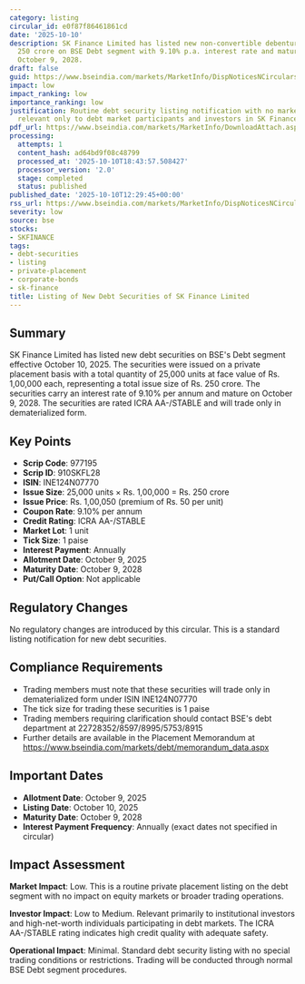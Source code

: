 ```yaml
---
category: listing
circular_id: e0f87f86461861cd
date: '2025-10-10'
description: SK Finance Limited has listed new non-convertible debentures worth Rs.
  250 crore on BSE Debt segment with 9.10% p.a. interest rate and maturity date of
  October 9, 2028.
draft: false
guid: https://www.bseindia.com/markets/MarketInfo/DispNoticesNCirculars.aspx?Noticeid={2AE0618C-A1A1-4A29-A72F-DF1160F10ABC}&noticeno=20251010-40&dt=10/10/2025&icount=40&totcount=72&flag=0
impact: low
impact_ranking: low
importance_ranking: low
justification: Routine debt security listing notification with no market-wide impact;
  relevant only to debt market participants and investors in SK Finance Limited securities
pdf_url: https://www.bseindia.com/markets/MarketInfo/DownloadAttach.aspx?id=20251010-40&attachedId=
processing:
  attempts: 1
  content_hash: ad64bd9f08c48799
  processed_at: '2025-10-10T18:43:57.508427'
  processor_version: '2.0'
  stage: completed
  status: published
published_date: '2025-10-10T12:29:45+00:00'
rss_url: https://www.bseindia.com/markets/MarketInfo/DispNoticesNCirculars.aspx?Noticeid={2AE0618C-A1A1-4A29-A72F-DF1160F10ABC}&noticeno=20251010-40&dt=10/10/2025&icount=40&totcount=72&flag=0
severity: low
source: bse
stocks:
- SKFINANCE
tags:
- debt-securities
- listing
- private-placement
- corporate-bonds
- sk-finance
title: Listing of New Debt Securities of SK Finance Limited
---
```


## Summary

SK Finance Limited has listed new debt securities on BSE's Debt segment effective October 10, 2025. The securities were issued on a private placement basis with a total quantity of 25,000 units at face value of Rs. 1,00,000 each, representing a total issue size of Rs. 250 crore. The securities carry an interest rate of 9.10% per annum and mature on October 9, 2028. The securities are rated ICRA AA-/STABLE and will trade only in dematerialized form.

## Key Points

- **Scrip Code**: 977195
- **Scrip ID**: 910SKFL28
- **ISIN**: INE124N07770
- **Issue Size**: 25,000 units × Rs. 1,00,000 = Rs. 250 crore
- **Issue Price**: Rs. 1,00,050 (premium of Rs. 50 per unit)
- **Coupon Rate**: 9.10% per annum
- **Credit Rating**: ICRA AA-/STABLE
- **Market Lot**: 1 unit
- **Tick Size**: 1 paise
- **Interest Payment**: Annually
- **Allotment Date**: October 9, 2025
- **Maturity Date**: October 9, 2028
- **Put/Call Option**: Not applicable

## Regulatory Changes

No regulatory changes are introduced by this circular. This is a standard listing notification for new debt securities.

## Compliance Requirements

- Trading members must note that these securities will trade only in dematerialized form under ISIN INE124N07770
- The tick size for trading these securities is 1 paise
- Trading members requiring clarification should contact BSE's debt department at 22728352/8597/8995/5753/8915
- Further details are available in the Placement Memorandum at https://www.bseindia.com/markets/debt/memorandum_data.aspx

## Important Dates

- **Allotment Date**: October 9, 2025
- **Listing Date**: October 10, 2025
- **Maturity Date**: October 9, 2028
- **Interest Payment Frequency**: Annually (exact dates not specified in circular)

## Impact Assessment

**Market Impact**: Low. This is a routine private placement listing on the debt segment with no impact on equity markets or broader trading operations.

**Investor Impact**: Low to Medium. Relevant primarily to institutional investors and high-net-worth individuals participating in debt markets. The ICRA AA-/STABLE rating indicates high credit quality with adequate safety.

**Operational Impact**: Minimal. Standard debt security listing with no special trading conditions or restrictions. Trading will be conducted through normal BSE Debt segment procedures.